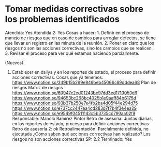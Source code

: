 # Tomar medidas correctivas sobre los problemas identificados

Atendida: Yes
Atendida 2: Yes
Cosas a hacer: 1. Definir en el proceso de manejo de riesgos que en caso de cambios para arreglar defectos, se tiene que llevar un registro en las minuta de la reunión.
2. Poner en claro que los riesgos no son las acciones correctivas, sino los cambios que se realicen.
3. Revisar el proceso para ver qué estamos haciendo parcialmente.

(Nuevos):
1. Establecer en dailys y en los reportes de estado, el proceso para definir acciones correctivas.
Cosas que ya tenemos: https://www.notion.so/349b15b299e846beb45066c69dddea68
Plan de riesgos
Matriz de riesgos
https://www.notion.so/60947c2ed01243be97dd3ed1710050d6
https://www.notion.so/94653bc268bc4025b1e9aaff84b6175d
https://www.notion.so/93b37b250e7e4fb2ba4d05f44e294d75
https://www.notion.so/e737cc2447ea4cd283d7f7b4f3e4ea29                   https://www.notion.so/e9549f04511143c5b3735cd790aa02f9
Responsable: Manolo Ramírez Pintor
Retro de asesoría: Juntas diarias, en los reportes de estado, proceso para definir acciones correctivas
Retro de asesoría 2: ok
Retroalimentación: Parcialmente definida, no ejecutada
¿Cómo saben qué acciones correctivas han realizado?
Los riesgos no son acciones correctivas
SP: 2.2
Terminado: Yes